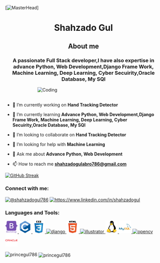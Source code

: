 [![MasterHead](https://1.bp.blogspot.com/-7A4WynwLsMw/XbBpCXG8fHI/AAAAAAAAMt4/uOa1bpLskYgrwGbllhSu2SDj_Mig8SXJQCLcBGAsYHQ/s1600/2000_600px.gif)]
<h1 align="center">Shahzado Gul</h1>
<h2 align= "center"> About me</h2>
<h3 align="center"> A passionate Full Stack developer,I have also expertise in advance Python, Web Development,Django Frame Work, Machine Learning, Deep Learning, Cyber Secuirity,Oracle Database, My SQl</h3>
<img align="right" alt="Coding" width="400" src="https://outlane.co/wp-content/uploads/2017/10/avatar-2.png">


<br>
<br>

- 🔭 I’m currently working on **Hand Tracking Detector**

- 🌱 I’m currently learning **Advance Python, Web Development,Django Frame Work, Machine Learning, Deep Learning, Cyber Secuirity,Oracle Database, My SQl**

- 👯 I’m looking to collaborate on **Hand Tracking Detector**

- 🤝 I’m looking for help with **Machine Learning**

- 💬 Ask me about **Advance Python, Web Development**

- 📫 How to reach me **shahzadogulabro786@gmail.com**

[![GitHub Streak](http://github-readme-streak-stats.herokuapp.com?user=PrinceGul786&theme=onedark)](https://git.io/streak-stats)

<h3 align="left">Connect with me:</h3>
<p align="left">
<a href="https://twitter.com/@shahzadogul786" target="blank"><img align="center" src="https://raw.githubusercontent.com/rahuldkjain/github-profile-readme-generator/master/src/images/icons/Social/twitter.svg" alt="@shahzadogul786" height="30" width="40" /></a>
<a href="https://linkedin.com/in/https://www.linkedin.com/in/shahzadogul" target="blank"><img align="center" src="https://raw.githubusercontent.com/rahuldkjain/github-profile-readme-generator/master/src/images/icons/Social/linked-in-alt.svg" alt="https://www.linkedin.com/in/shahzadogul" height="30" width="40" /></a>
</p>

<h3 align="left">Languages and Tools:</h3>
<p align="left"> <a href="https://getbootstrap.com" target="_blank" rel="noreferrer"> <img src="https://raw.githubusercontent.com/devicons/devicon/master/icons/bootstrap/bootstrap-plain-wordmark.svg" alt="bootstrap" width="40" height="40"/> </a> <a href="https://www.cprogramming.com/" target="_blank" rel="noreferrer"> <img src="https://raw.githubusercontent.com/devicons/devicon/master/icons/c/c-original.svg" alt="c" width="40" height="40"/> </a> <a href="https://www.w3schools.com/css/" target="_blank" rel="noreferrer"> <img src="https://raw.githubusercontent.com/devicons/devicon/master/icons/css3/css3-original-wordmark.svg" alt="css3" width="40" height="40"/> </a> <a href="https://www.djangoproject.com/" target="_blank" rel="noreferrer"> <img src="https://cdn.worldvectorlogo.com/logos/django.svg" alt="django" width="40" height="40"/> </a> <a href="https://www.w3.org/html/" target="_blank" rel="noreferrer"> <img src="https://raw.githubusercontent.com/devicons/devicon/master/icons/html5/html5-original-wordmark.svg" alt="html5" width="40" height="40"/> </a> <a href="https://www.adobe.com/in/products/illustrator.html" target="_blank" rel="noreferrer"> <img src="https://www.vectorlogo.zone/logos/adobe_illustrator/adobe_illustrator-icon.svg" alt="illustrator" width="40" height="40"/> </a> <a href="https://www.linux.org/" target="_blank" rel="noreferrer"> <img src="https://raw.githubusercontent.com/devicons/devicon/master/icons/linux/linux-original.svg" alt="linux" width="40" height="40"/> </a> <a href="https://www.mysql.com/" target="_blank" rel="noreferrer"> <img src="https://raw.githubusercontent.com/devicons/devicon/master/icons/mysql/mysql-original-wordmark.svg" alt="mysql" width="40" height="40"/> </a> <a href="https://opencv.org/" target="_blank" rel="noreferrer"> <img src="https://www.vectorlogo.zone/logos/opencv/opencv-icon.svg" alt="opencv" width="40" height="40"/> </a> <a href="https://www.oracle.com/" target="_blank" rel="noreferrer"> <img src="https://raw.githubusercontent.com/devicons/devicon/master/icons/oracle/oracle-original.svg" alt="oracle" width="40" height="40"/> </a> </p>

<p><img align="left" src="https://github-readme-stats.vercel.app/api/top-langs?username=princegul786&show_icons=true&locale=en&layout=compact" alt="princegul786" /></p>

<p>&nbsp;<img align="center" src="https://github-readme-stats.vercel.app/api?username=princegul786&show_icons=true&locale=en" alt="princegul786" /></p>

